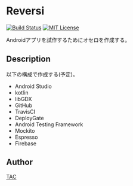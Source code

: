 Reversi
=======

[![Build Status](https://travis-ci.org/TAC/Reversi.svg?branch=master)](https://travis-ci.org/TAC/Reversi)
[![MIT License](http://img.shields.io/badge/license-MIT-blue.svg?style=flat)](https://github.com/TAC/Reversi/blob/master/LICENSE)

Androidアプリを試作するためにオセロを作成する。

## Description

以下の構成で作成する(予定)。

* Android Studio
* kotlin
* libGDX
* GitHub
* TravisCI
* DeployGate
* Android Testing Framework
* Mockito
* Espresso
* Firebase

## Author

[TAC](https://github.com/TAC)
